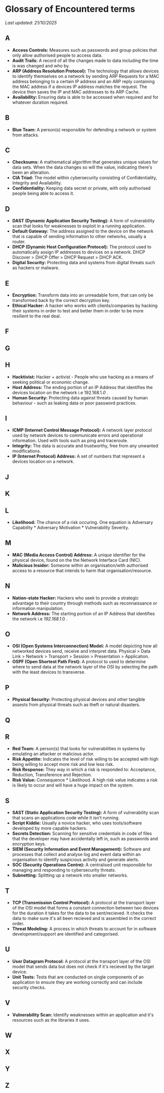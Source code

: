 # Glossary of Encountered terms
*Last updated: 21/10/2025*

## A
- **Access Controls:** Measures such as passwords and group policies that only allow authorised people to access data.
- **Audit Trails:** A record of all the changes made to data including the time is was changed and who by.
- **ARP (Address Resolution Protocol):** The technology that allows devices to identify themselves on a network by sending ARP Requests for a MAC address belonging to a certain IP address and an ARP reply containing the MAC address if a devices IP address matches the request. The device then saves the IP and MAC addresses to its ARP Cache.
- **Availability:** Ensuring data is able to be accessed when required and for whatever duration required.
## B
- **Blue Team:** A person(s) responsible for defending a network or system from attacks.
## C
- **Checksums:** A mathematical algorithm that generates unique values for data sets. When the data changes so will the value, indicating there's been an alteration.
- **CIA Triad:** The model within cybersecurity consisting of Confidentiality, Integrity and Availability.
- **Confidentiality:** Keeping data secret or private, with only authorised people being able to access it.
## D
- **DAST (Dynamic Application Security Testing):** A form of vulnerability scan that looks for weaknesses to exploit in a running application.
- **Default Gateway:** The address assigned to the device on the network that is capable of sending information to other networks, usually a router.
- **DHCP (Dynamic Host Configuration Protocol):** The protocol used to automatically assign IP addresses to devices on a network. DHCP Discover > DHCP Offer > DHCP Request > DHCP ACK.
- **Digital Security:** Protecting data and systems from digital threats such as hackers or malware.
## E
- **Encryption:** Transform data into an unreadable form, that can only be transformed back by the correct decryption key.
- **Ethical Hacker:** A hacker who works with clients/companies by hacking their systems in order to test and better them in order to be more resilient to the real deal.
## F

## G

## H
- **Hacktivist:** Hacker + activist - People who use hacking as a means of seeking political or economic change.
- **Host Address:** The ending portion of an IP Address that identifies the devices location on the network i.e 192.168.1.*0* .
- **Human Security:** Protecting data against threats caused by human behaviour - such as leaking data or poor password practices.
## I
- **ICMP (Internet Control Message Protocol):** A network layer protocol used by network devices to communicate errors and operational information. Used with tools such as ping and traceroute.
- **Integrity:** The data is accurate and trustworthy, free from any unwanted modifications.
- **IP (Internet Protocol) Address:** A set of numbers that represent a devices location on a network.
## J

## K

## L
- **Likelihood:** The chance of a risk occuring. One equation is Adversary Capability * Adversary Motivation * Vulnerability Severity.
## M
- **MAC (Media Access Control) Address:** A unique identifier for the physical device, found on the the Network Interface Card (NIC).
- **Malicious Insider:** Someone within an organisation/with authorised access to a resource that intends to harm that organisation/resource.
## N
- **Nation-state Hacker:** Hackers who seek to provide a strategic advantage to their country through methods such as reconnaissance or information manipulation.
- **Network Address:** The starting portion of an IP Address that identifies the network i.e *192.168.1*.0 .
## O
- **OSI (Open Systems Interconnection) Model:** A model depicting how all networked devices send, receive and interpret data. Physical > Data Link > Network > Transport > Session > Presentation > Application.
- **OSPF (Open Shortest Path First):** A protocol to used to determine where to send data at the network layer of the OSI by selecting the path with the least devices to transverse.
## P
- **Physical Security:** Protecting physical devices and other tangible assests from physical threats such as theft or natural disasters.
## Q

## R
- **Red Team:** A person(s) that looks for vulnerabilities in systems by emulating an attacker or malicious actor.
- **Risk Appetite:** Indicates the level of risk willing to be accepted with high being willing to accept more risk and low less risk.
- **Risk Response:** They way in which a risk is responded to: Acceptance, Reduction, Transference and Rejection.
- **Risk Value:** Consequence * Likelihood. A high risk value indicates a risk is likely to occur and will have a huge impact on the system.
## S
- **SAST (Static Application Security Testing):** A form of vulnerability scan that scans an applications code while it isn't running.
- **Script Kiddie:** Usually a novice hacker, who uses tools/software developed by more capable hackers.
- **Secrets Detection:** Scanning for sensitive credentials in code of files that the developer may have accidentally left in, such as passwords and encryption keys.
- **SIEM (Security Information and Event Management):** Software and processes that collect and analyse log and event data within an organisation to identify suspicious activity and generate alerts.
- **SOC (Security Operations Centre):** A centralised unit responsible for managing and responding to cybersecurity threats.
- **Subnetting:** Splitting up a network into smaller networks.
## T
- **TCP (Transmission Control Protocol):** A protocol at the transport layer of the OSI model that forms a constant connection between two devices for the duration it takes for the data to be sent/recieved. It checks the data to make sure it's all been recieved and is assembled in the correct order.
- **Threat Modeling:** A process in which threats to account for in software development/support are identified and categorised. 
## U
- **User Datagram Protocol:** A protocol at the transport layer of the OSI model that sends data but does not check if it's recieved by the target device.
- **Unit Tests:** Tests that are conducted on single components of an application to ensure they are working correctly and can include security checks.
## V
- **Vulnerability Scan:** Identify weaknesses within an application and it's resources such as the libraries it uses.
## W

## X

## Y

## Z
